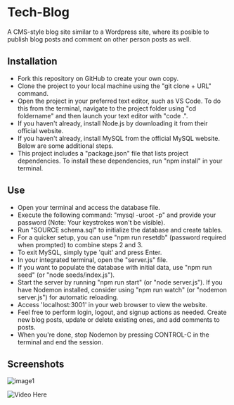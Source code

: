 # Tech-Blog
A CMS-style blog site similar to a Wordpress site, where its posible to publish blog posts and comment on other person posts as well.

## Installation 
* Fork this repository on GitHub to create your own copy. 
* Clone the project to your local machine using the "git clone + URL" command. 
* Open the project in your preferred text editor, such as VS Code. To do this from the terminal, navigate to the project folder using "cd foldername" and then launch your text editor with "code .". 
* If you haven't already, install Node.js by downloading it from their official website.
* If you haven't already, install MySQL from the official MySQL website. Below are some additional steps.
* This project includes a "package.json" file that lists project dependencies. To install these dependencies, run "npm install" in your terminal.

## Use 
* Open your terminal and access the database file.
* Execute the following command: "mysql -uroot -p" and provide your password (Note: Your keystrokes won't be visible).
* Run "SOURCE schema.sql" to initialize the database and create tables.
* For a quicker setup, you can use "npm run resetdb" (password required when prompted) to combine steps 2 and 3.
* To exit MySQL, simply type 'quit' and press Enter.
* In your integrated terminal, open the "server.js" file.
* If you want to populate the database with initial data, use "npm run seed" (or "node seeds/index.js").
* Start the server by running "npm run start" (or "node server.js"). If you have Nodemon installed, consider using "npm run watch" (or "nodemon server.js") for automatic reloading.
* Access 'localhost:3001' in your web browser to view the website.
* Feel free to perform login, logout, and signup actions as needed. Create new blog posts, update or delete existing ones, and add comments to posts.
* When you're done, stop Nodemon by pressing CONTROL-C in the terminal and end the session.

## Screenshots

![image1](./images/image1.gif)
<br>

![Video Here](https://drive.google.com/file/d/1V60HhjbbtV-m8Kgqb4tXYd_UvTJACnWM/view)
<br>


